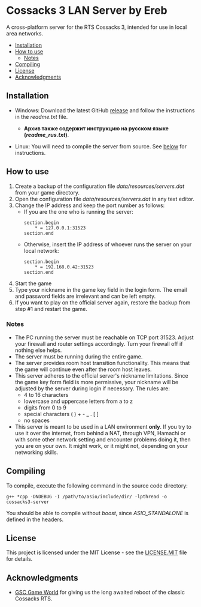 # Cossacks 3 LAN Server by Ereb

A cross-platform server for the RTS Cossacks 3, intended for use in local area networks.

* [Installation](#installation)
* [How to use](#how-to-use)
    * [Notes](#notes)
* [Compiling](#compiling)
* [License](#license)
* [Acknowledgments](#acknowledgments)

## Installation

* Windows: Download the latest GitHub [release](https://github.com/ereb-thanatos/cossacks3-lan-server/releases) and follow the instructions in the *readme.txt* file.
  * **Архив также содержит инструкцию на русском языке (*readme_rus.txt*)**.

* Linux: You will need to compile the server from source. See [below](#compiling) for instructions.

## How to use

1. Create a backup of the configuration file *data/resources/servers.dat* from your game directory.
2. Open the configuration file *data/resources/servers.dat* in any text editor.
3. Change the IP address and keep the port number as follows:
    * If you are the one who is running the server:
      ```
      section.begin
          * = 127.0.0.1:31523
      section.end
      ```
    * Otherwise, insert the IP address of whoever runs the server on your local network:
      ```
      section.begin
          * = 192.168.0.42:31523
      section.end
      ```
4. Start the game
5. Type your nickname in the game key field in the login form. The email and password fields are irrelevant and can be left empty.
6. If you want to play on the official server again, restore the backup from step #1 and restart the game.

### Notes

* The PC running the server must be reachable on TCP port 31523. Adjust your firewall and router settings accordingly. Turn your firewall off if nothing else helps.
* The server must be running during the entire game.
* The server provides room host transition functionality. This means that the game will continue even after the room host leaves. 
* This server adheres to the official server's nickname limitations. Since the game key form field is more permissive, your nickname will be adjusted by the server during login if necessary. The rules are:
  * 4 to 16 characters
  * lowercase and uppercase letters from a to z
  * digits from 0 to 9
  * special characters ( ) + - _ . [ ]
  * no spaces
* This server is meant to be used in a LAN environment **only**. If you try to use it over the internet, from behind a NAT, through VPN, Hamachi or with some other network setting and encounter problems doing it, then you are on your own. It might work, or it might not, depending on your networking skills.

## Compiling

To compile, execute the following command in the source code directory:

```
g++ *cpp -DNDEBUG -I /path/to/asio/include/dir/ -lpthread -o cossacks3-server
```
You should be able to compile without *boost*, since *ASIO_STANDALONE* is defined in the headers.

## License

This project is licensed under the MIT License - see the [LICENSE.MIT](LICENSE.MIT) file for details.

## Acknowledgments

* [GSC Game World](http://www.gsc-game.ru/index.htm?lang=en) for giving us the long awaited reboot of the classic Cossacks RTS.

